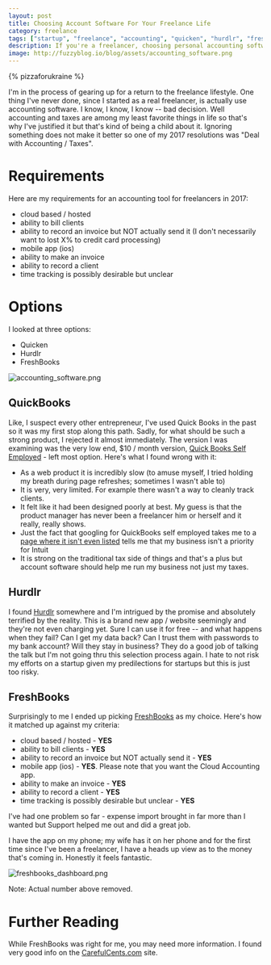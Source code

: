```yaml
---
layout: post
title: Choosing Account Software For Your Freelance Life
category: freelance
tags: ["startup", "freelance", "accounting", "quicken", "hurdlr", "freshbooks"]
description: If you're a freelancer, choosing personal accounting software is tricky.  Here I review three packages.
image: http://fuzzyblog.io/blog/assets/accounting_software.png
---
```

{% pizzaforukraine  %}

I'm in the process of gearing up for a return to the freelance lifestyle.  One thing I've never done, since I started as a real freelancer, is actually use accounting software.  I know, I know, I know -- bad decision.  Well accounting and taxes are among my least favorite things in life so that's why I've justified it but that's kind of being a child about it.  Ignoring something does not make it better so one of my 2017 resolutions was "Deal with Accounting / Taxes". 

# Requirements

Here are my requirements for an accounting tool for freelancers in 2017:

* cloud based / hosted
* ability to bill clients
* ability to record an invoice but NOT actually send it (I don't necessarily want to lost X% to credit card processing)
* mobile app (ios)
* ability to make an invoice
* ability to record a client
* time tracking is possibly desirable but unclear

# Options

I looked at three options: 

* Quicken
* Hurdlr
* FreshBooks

![accounting_software.png](http://fuzzyblog.io/blog/assets/accounting_software.png)

## QuickBooks

Like, I suspect every other entrepreneur, I've used Quick Books in the past so it was my first stop along this path.  Sadly, for what should be such a strong product, I rejected it almost immediately.  The version I was examining was the very low end, $10 / month version, [Quick Books Self Employed](https://quickbooks.intuit.com/var/pricing/) - left most option.  Here's what I found wrong with it:

* As a web product it is incredibly slow (to amuse myself, I tried holding my breath during page refreshes; sometimes I wasn't able to)
* It is very, very limited. For example there wasn't a way to cleanly track clients.
* It felt like it had been designed poorly at best.  My guess is that the product manager has never been a freelancer him or herself and it really, really shows.
* Just the fact that googling for QuickBooks self employed takes me to a [page where it isn't even listed](https://search2.quickbooks.com/get-quickbooks?gclid=Cj0KEQiAwrbEBRDqxqzMsrTGmogBEiQAeSE6ZQUoreXe38AFn6v2IcG49NYFmZBf527SNNUwB5lqGRsaAo5t8P8HAQ&s_kwcid=AL!2419!3!147086503826!p!!g!!quicken&ef_id=WIkw5QAABM0ZEIG4:20170129112821:s) tells me that my business isn't a priority for Intuit
* It is strong on the traditional tax side of things and that's a plus but account software should help me run my business not just my taxes.

## Hurdlr

I found [Hurdlr](https://hurdlr.com/) somewhere and I'm intrigued by the promise and absolutely terrified by the reality.  This is a brand new app / website seemingly and they're not even charging yet.  Sure I can use it for free -- and what happens when they fail?  Can I get my data back?  Can I trust them with passwords to my bank account?  Will they stay in business?  They do a good job of talking the talk but I'm not going thru this selection process again.  I hate to not risk my efforts on a startup given my predilections for startups but this is just too risky.

## FreshBooks

Surprisingly to me I ended up picking [FreshBooks](https://www.freshbooks.com/) as my choice.  Here's how it matched up against my criteria:

* cloud based / hosted - **YES**
* ability to bill clients - **YES**
* ability to record an invoice but NOT actually send it - **YES**
* mobile app (ios) - **YES**.  Please note that you want the Cloud Accounting app.
* ability to make an invoice - **YES**
* ability to record a client - **YES**
* time tracking is possibly desirable but unclear - **YES**

I've had one problem so far - expense import brought in far more than I wanted but Support helped me out and did a great job.

I have the app on my phone; my wife has it on her phone and for the first time since I've been a freelancer, I have a heads up view as to the money that's coming in.  Honestly it feels fantastic.

![freshbooks_dashboard.png](/blog/assets/freshbooks_dashboard.png)

Note: Actual number above removed.

# Further Reading

While FreshBooks was right for me, you may need more information.  I found very good info on the [CarefulCents.com](http://www.carefulcents.com/) site.

